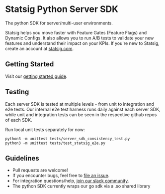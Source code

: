 # Statsig Python Server SDK

The python SDK for server/multi-user environments.

Statsig helps you move faster with Feature Gates (Feature Flags) and Dynamic Configs. It also allows you to run A/B tests to validate your new features and understand their impact on your KPIs. If you're new to Statsig, create an account at [statsig.com](https://www.statsig.com).

## Getting Started

Visit our [getting started guide](https://docs.statsig.com/server/pythonSDK).

## Testing

Each server SDK is tested at multiple levels - from unit to integration and e2e tests.  Our internal e2e test harness runs daily against each server SDK, while unit and integration tests can be seen in the respective github repos of each SDK.

Run local unit tests separately for now:

```
python3 -m unittest tests/server_sdk_consistency_test.py
python3 -m unittest tests/test_statsig_e2e.py
```

## Guidelines

- Pull requests are welcome! 
- If you encounter bugs, feel free to [file an issue](https://github.com/statsig-io/python-sdk/issues).
- For integration questions/help, [join our slack community](https://join.slack.com/t/statsigcommunity/shared_invite/zt-pbp005hg-VFQOutZhMw5Vu9eWvCro9g).
- The python SDK currently wraps our go sdk via a .so shared library
